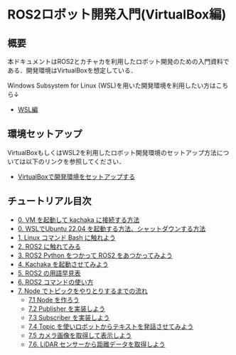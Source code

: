 #  ROS2ロボット開発入門(VirtualBox編)
## 概要
本ドキュメントはROS2とカチャカを利用したロボット開発のための入門資料である．開発環境はVirtualBoxを想定している．</br>

Windows Subsystem for Linux (WSL)を用いた開発環境を利用したい方はこちら↓
- [WSL編](/README_WSL.md)

## 環境セットアップ
VirtualBoxもしくはWSL2を利用したロボット開発環境のセットアップ方法については以下のリンクを参照してください．
- [VirtualBoxで開発環境をセットアップする](/windows/vbox.md)

## チュートリアル目次
- [0. VM を起動して kachaka に接続する方法](/tutorials/vm_tutorial0.md)
- [0. WSLでUbuntu 22.04 を起動する方法、シャットダウンする方法](tutorial0.md)
- [1. Linux コマンド Bash に触れよう](/tutorials/tutorial1.md)
- [2. ROS2 に触れてみる](/tutorials/tutorial2.md)
- [3. ROS2 Python をつかって ROS2 をあつかってみよう](/tutorials/tutorial3.md)
- [4. Kachaka を起動させてみよう](/tutorials/tutorial4.md)
- [5. ROS2 の用語早見表](/tutorials/tutorial5.md)
- [6. ROS2 コマンドの使い方](/tutorials/tutorial6.md)
- [7. Node でトピックをやりとりするまでの流れ](/tutorials/tutorial7.md)
    - [7.1 Node を作ろう](/tutorials/tutorial7.1.md)
    - [7.2 Publisher を実装しよう](/tutorials/tutorial7.2.md)
    - [7.3 Subscriber を実装しよう](/tutorials/tutorial7.3.md)
    - [7.4 Topic を使いロボットからテキストを発話させてみよう](/tutorials/tutorial7.4.md)
    - [7.5 カメラ画像を取得して表示しよう](/tutorials/tutorial7.5.md)
    - [7.6. LiDAR センサーから距離データを取得しよう](/tutorials/tutorial7.6.md)

